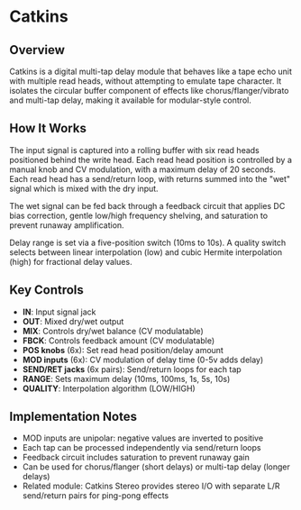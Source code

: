 # Catkins

## Overview
Catkins is a digital multi-tap delay module that behaves like a tape echo unit with multiple read heads, without attempting to emulate tape character. It isolates the circular buffer component of effects like chorus/flanger/vibrato and multi-tap delay, making it available for modular-style control.

## How It Works
The input signal is captured into a rolling buffer with six read heads positioned behind the write head. Each read head position is controlled by a manual knob and CV modulation, with a maximum delay of 20 seconds. Each read head has a send/return loop, with returns summed into the "wet" signal which is mixed with the dry input.

The wet signal can be fed back through a feedback circuit that applies DC bias correction, gentle low/high frequency shelving, and saturation to prevent runaway amplification.

Delay range is set via a five-position switch (10ms to 10s). A quality switch selects between linear interpolation (low) and cubic Hermite interpolation (high) for fractional delay values.

## Key Controls
- **IN**: Input signal jack
- **OUT**: Mixed dry/wet output
- **MIX**: Controls dry/wet balance (CV modulatable)
- **FBCK**: Controls feedback amount (CV modulatable)
- **POS knobs** (6x): Set read head position/delay amount
- **MOD inputs** (6x): CV modulation of delay time (0-5v adds delay)
- **SEND/RET jacks** (6x pairs): Send/return loops for each tap
- **RANGE**: Sets maximum delay (10ms, 100ms, 1s, 5s, 10s)
- **QUALITY**: Interpolation algorithm (LOW/HIGH)

## Implementation Notes
- MOD inputs are unipolar: negative values are inverted to positive
- Each tap can be processed independently via send/return loops
- Feedback circuit includes saturation to prevent runaway gain
- Can be used for chorus/flanger (short delays) or multi-tap delay (longer delays)
- Related module: Catkins Stereo provides stereo I/O with separate L/R send/return pairs for ping-pong effects
